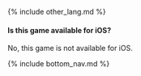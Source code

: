 {% include other_lang.md %}

#### Is this game available for iOS?

No, this game is not available for iOS.

<!-- Don't touch this part thank you -->
{% include bottom_nav.md %}